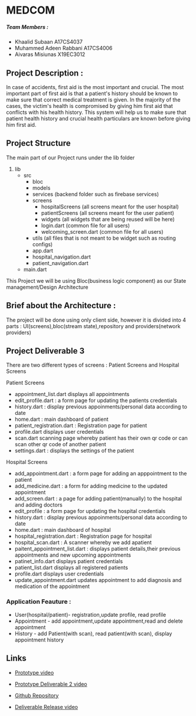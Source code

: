 # MEDCOM

##### Team Members :

- Khaalid Subaan A17CS4037
- Muhammed Adeen Rabbani A17CS4006
- Aivaras Misiunas X19EC3012

## Project Description :

In case of accidents, first aid is the most important and crucial. The most important part of first aid is that a patient's history should be known to make sure that correct medical treatment is given. In the majority of the cases, the victim's health is compromised by giving him first aid that conflicts with his health history. This system will help us to make sure that patient health history and crucial health particulars are known before giving him first aid.

## Project Structure

The main part of our Project runs under the lib folder

1.  lib
    - src
      - bloc
      - models
      - services (backend folder such as firebase services)
      - screens
        - hospitalScreens (all screens meant for the user hospital)
        - patientScreens (all screens meant for the user patient)
        - widgets (all widgets that are being reused will be here)
        - login.dart (common file for all users)
        - welcoming_screen.dart (common file for all users)
      - utils (all files that is not meant to be widget such as routing configs)
      - app.dart
      - hospital_navigation.dart
      - patient_navigation.dart
    - main.dart

This Project we will be using Bloc(business logic component) as our State management/Design Architecture

## Brief about the Architecture :

The project will be done using only client side, however it is divided into 4 parts : UI(screens),bloc(stream state),repository and providers(network providers)

## Project Deliverable 3

There are two different types of screens : Patient Screens and Hospital Screens

Patient Screens

- appointment_list.dart displays all appointments
- edit_profile.dart : a form page for updating the patients credentials
- history.dart : display previous appoinments/personal data according to date
- home.dart : main dashboard of patient
- patient_registration.dart : Registration page for patient
- profile.dart displays user credentials
- scan.dart scanning page whereby patient has their own qr code or can scan other qr code of another patient
- settings.dart : displays the settings of the patient

Hospital Screens

- add_appointment.dart : a form page for adding an apppointment to the patient
- add_medicine.dart : a form for adding medicine to the updated appointment
- add_screen.dart : a page for adding patient(manually) to the hospital and adding doctors
- edit_profile : a form page for updating the hospital credentials
- history.dart : display previous appoinments/personal data according to date
- home.dart : main dashboard of hospital
- hospital_registration.dart : Registration page for hospital
- hospital_scan.dart : A scanner whereby we add apatient
- paitent_appointment_list.dart : displays patient details,their previous appointments and new upcoming appointments
- patinet_info.dart displays patient credentials
- patient_list.dart displays all registered patients
- profile.dart displays user credentials
- update_appointment.dart updates appointment to add diagnosis and medication of the appointment

### Application Feauture :

- User(hospital/patient)- registration,update profile, read profile
- Appointment - add appointment,update appointment,read and delete appointment
- History - add Patient(with scan), read patient(with scan), display appointment history

## Links

- [Prototype video](https://www.youtube.com/watch?v=-KFwS1-F6QY)

- [Prototype Deliverable 2 video](https://youtu.be/Jz8tJc9oQeA)

- [Github Repository](https://github.com/Khaalidsub/medcom.git)

- [Deliverable Release video](https://youtu.be/4joBlErbTBM)

